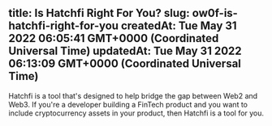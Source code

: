 
title: Is Hatchfi Right For You?
slug: ow0f-is-hatchfi-right-for-you
createdAt: Tue May 31 2022 06:05:41 GMT+0000 (Coordinated Universal Time)
updatedAt: Tue May 31 2022 06:13:09 GMT+0000 (Coordinated Universal Time)
---

Hatchfi is a tool that's designed to help bridge the gap between Web2 and Web3. If you're a developer building a FinTech product and you want to include cryptocurrency assets in your product, then Hatchfi is a tool for you.

